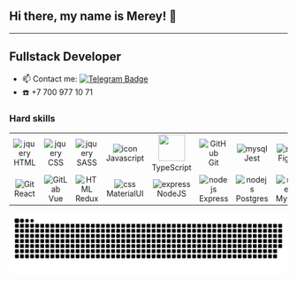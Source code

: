 ## Hi there, my name is Merey! 👋
--------------------

Fullstack Developer
--------------------

- :mailbox: Contact me: [![Telegram Badge](https://img.shields.io/badge/-Telegram-blue?style=flat&logo=Telegram&logoColor=white)](https://t.me/vossaglahz)
- ☎️ +7 700 977 10 71

### Hard skills

<table>
  <tr>
    <td align="center" width="96">
        <img src="https://skillicons.dev/icons?i=html" width="48" height="48" alt="jquery" />
      <br>HTML
    </td>
        <td align="center" width="96">
        <img src="https://skillicons.dev/icons?i=css" width="48" height="48" alt="jquery" />
      <br>CSS
    </td>
            <td align="center" width="96">
        <img src="https://skillicons.dev/icons?i=sass" width="48" height="48" alt="jquery" />
      <br>SASS
    </td>
    <td align="center" width="96">
        <img src="https://skillicons.dev/icons?i=js" alt="icon" width="48" height="48" />
      <br>Javascript
    </td>
    <td align="center" width="96">
        <img src="https://skillicons.dev/icons?i=ts" width="48" height="48" />
      <br>TypeScript
    </td>
       <td align="center" width="96">
        <img src="https://skillicons.dev/icons?i=git" width="65" height="65" alt="GitHub" />
      <br>Git
    </td>
    <td align="center" width="96">
        <img src="https://skillicons.dev/icons?i=jest" width="48" height="48" alt="mysql" />
      <br>Jest
    </td>
    <td align="center" width="96">
        <img src="https://skillicons.dev/icons?i=figma" width="48" height="48" alt="sass" />
      <br>Figma
    </td>
        <td align="center" width="96">
        <img src="https://skillicons.dev/icons?i=postman" width="48" height="48" alt="sass" />
      <br>Postman
    </td>
  </tr>
  <tr>
    <td align="center" width="96">
        <img src="https://skillicons.dev/icons?i=react" width="48" height="48" alt="Git" />
      <br>React
    </td>
    <td align="center"  width="96">
        <img src="https://skillicons.dev/icons?i=vue" width="48" height="48" alt="GitLab" />
      <br>Vue
    </td>
    <td align="center"  width="96">
        <img src="https://skillicons.dev/icons?i=redux" width="48" height="48" alt="HTML" />
      <br>Redux
    </td>
    <td align="center" width="96">
        <img src="https://skillicons.dev/icons?i=materialui" width="48" height="48" alt="css" />
      <br>MaterialUI
    </td>
    <td align="center" width="96">
        <img src="https://skillicons.dev/icons?i=nodejs" width="48" height="48" alt="express" />
      <br>NodeJS
    </td>
    <td align="center" width="96">
        <img src="https://skillicons.dev/icons?i=express" width="48" height="48" alt="nodejs" />
      <br>Express
    </td>
        <td align="center" width="96">
        <img src="https://skillicons.dev/icons?i=postgres" width="48" height="48" alt="nodejs" />
      <br>Postgres
    </td>
            <td align="center" width="96">
        <img src="https://skillicons.dev/icons?i=mysql" width="48" height="48" alt="nodejs" />
      <br>MySQL
    </td>
                <td align="center" width="96">
        <img src="https://skillicons.dev/icons?i=git" width="48" height="48" alt="nodejs" />
      <br>Nodejs
    </td>
                    <td align="center" width="96">
        <img src="https://skillicons.dev/icons?i=jest" width="48" height="48" alt="nodejs" />
      <br>Nodejs
    </td>
    
    
    
  </tr>
</table>


<picture>
  <source media="(prefers-color-scheme: dark)" srcset="https://raw.githubusercontent.com/platane/platane/output/github-contribution-grid-snake-dark.svg">
  <source media="(prefers-color-scheme: light)" srcset="https://raw.githubusercontent.com/platane/platane/output/github-contribution-grid-snake.svg">
  <img alt="github contribution grid snake animation" src="https://raw.githubusercontent.com/platane/platane/output/github-contribution-grid-snake.svg">
</picture>
